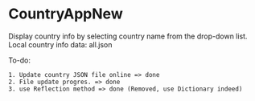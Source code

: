 ﻿# CountryAppNew
Display country info by selecting country name from the drop-down list.
Local country info data: all.json

To-do:

	1. Update country JSON file online => done
	2. File update progres. => done
	3. use Reflection method => done (Removed, use Dictionary indeed)